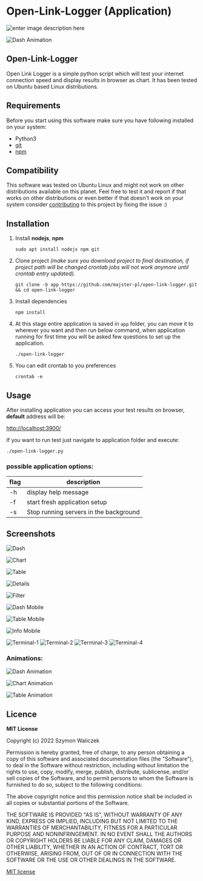 # Open-Link-Logger (Application)

![enter image description here](https://github.com/majster-pl/open-link-logger/raw/main/public/logo-with-title.png)

![Dash Animation](https://github.com/majster-pl/open-link-logger/blob/main/screenshots/dash1.gif?raw=true)


## Open-Link-Logger

  

Open Link Logger is a simple python script which will test your internet connection speed and display results in browser as chart. It has been tested on Ubuntu based Linux distributions.

  
  

## Requirements

  

Before you start using this software make sure you have following installed on your system:

- Python3
-  [git](https://git-scm.com/download/linux)
-  [npm](https://nodejs.org/en/download/)

 
## Compatibility

This software was tested on Ubuntu Linux and might not work on other distributions available on this planet. Feel free to test it and report if that works on other distributions or even better if that doesn't work on your system consider [contributing](https://github.com/majster-pl/open-link-logger) to this project by fixing the issue :)

  

## Installation

1. Install **nodejs**, **npm**

      `sudo apt install nodejs npm git`

2. Clone project *(make sure you download project to final destination, if project path will be changed crontab jobs will not work anymore until crontab entry updated).*

    `git clone -b app https://github.com/majster-pl/open-link-logger.git && cd open-link-logger`

3. Install dependencies

    `npm install`

4. At this stage entire application is saved in `app` folder, you can move it to wherever you want and then run below command, when application running for first time you will be asked few questions to set up the application. 

	`./open-link-logger`

5. You can edit crontab to you preferences

	`crontab -e`

  

## Usage

After installing application you can access your test results on browser, **default** address will be:

[http://localhost:3900/](http://localhost:3900/)

  

If you want to run test just navigate to application folder and execute:

`./open-link-logger.py`

### possible application options:
| flag | description  |
|--|--|
| -h | display help message  |
| -f | start fresh application setup |
| -s | Stop running servers in the background |


  
## Screenshots

![Dash](https://raw.githubusercontent.com/majster-pl/open-link-logger/main/screenshots/Screenshot1.png)

![Chart](https://raw.githubusercontent.com/majster-pl/open-link-logger/main/screenshots/Screenshot2.png)

![Table](https://raw.githubusercontent.com/majster-pl/open-link-logger/main/screenshots/Screenshot3.png)

![Details](https://raw.githubusercontent.com/majster-pl/open-link-logger/main/screenshots/Screenshot4.png)

![Filter](https://raw.githubusercontent.com/majster-pl/open-link-logger/main/screenshots/Screenshot5.png)

![Dash Mobile](https://raw.githubusercontent.com/majster-pl/open-link-logger/main/screenshots/Screenshot6.png)

![Table Mobile](https://raw.githubusercontent.com/majster-pl/open-link-logger/main/screenshots/Screenshot7.png)

![Info Mobile](https://raw.githubusercontent.com/majster-pl/open-link-logger/main/screenshots/Screenshot8.png)

![Terminal-1](https://raw.githubusercontent.com/majster-pl/open-link-logger/main/screenshots/terminal1.png)
![Terminal-2](https://raw.githubusercontent.com/majster-pl/open-link-logger/main/screenshots/terminal2.png)
![Terminal-3](https://raw.githubusercontent.com/majster-pl/open-link-logger/main/screenshots/terminal3.png)
![Terminal-4](https://raw.githubusercontent.com/majster-pl/open-link-logger/main/screenshots/terminal4.png)


### Animations:
![Dash Animation](https://github.com/majster-pl/open-link-logger/blob/main/screenshots/dash1.gif?raw=true)

![Chart Animation](https://github.com/majster-pl/open-link-logger/blob/main/screenshots/chart1.gif?raw=true)

![Table Animation](https://github.com/majster-pl/open-link-logger/blob/main/screenshots/table1.gif?raw=true)  
  

## Licence

  

**MIT License**

Copyright (c) 2022 Szymon Waliczek

  

Permission is hereby granted, free of charge, to any person obtaining a copy of this software and associated documentation files (the "Software"), to deal in the Software without restriction, including without limitation the rights to use, copy, modify, merge, publish, distribute, sublicense, and/or sell copies of the Software, and to permit persons to whom the Software is furnished to do so, subject to the following conditions:

  

The above copyright notice and this permission notice shall be included in all copies or substantial portions of the Software.

  

THE SOFTWARE IS PROVIDED "AS IS", WITHOUT WARRANTY OF ANY KIND, EXPRESS OR IMPLIED, INCLUDING BUT NOT LIMITED TO THE WARRANTIES OF MERCHANTABILITY, FITNESS FOR A PARTICULAR PURPOSE AND NONINFRINGEMENT. IN NO EVENT SHALL THE AUTHORS OR COPYRIGHT HOLDERS BE LIABLE FOR ANY CLAIM, DAMAGES OR OTHER LIABILITY, WHETHER IN AN ACTION OF CONTRACT, TORT OR OTHERWISE, ARISING FROM, OUT OF OR IN CONNECTION WITH THE SOFTWARE OR THE USE OR OTHER DEALINGS IN THE SOFTWARE.

  

[MIT license](https://opensource.org/licenses/MIT)
